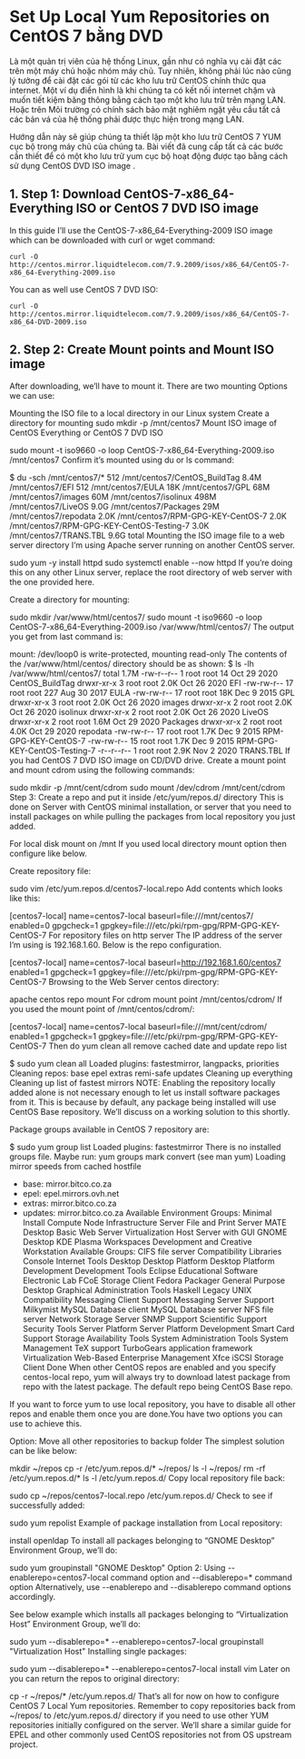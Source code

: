 # Set Up Local Yum Repositories on CentOS 7 bằng DVD

Là một quản trị viên của hệ thống Linux, gần như có nghĩa vụ cài đặt các trên một máy chủ hoặc nhóm máy chủ. Tuy nhiên, không phải lúc nào cũng lý tưởng để cài đặt các gói từ các kho lưu trữ  CentOS chính thức  qua internet. Một ví dụ điển hình là khi chúng ta có kết nối internet chậm và muốn tiết kiệm băng thông bằng cách tạo một kho lưu trữ trên mạng LAN. Hoặc trên Môi trường có chính sách bảo mật nghiêm ngặt yêu cầu tất cả các bản vá của hệ thống phải được thực hiện trong mạng LAN.

Hướng dẫn này sẽ giúp chúng ta thiết lập một kho lưu trữ CentOS 7 YUM cục bộ trong máy chủ của chúng ta. Bài viết đã cung cấp tất cả các bước cần thiết để có một kho lưu trữ yum cục bộ hoạt động được tạo bằng cách sử dụng  CentOS DVD ISO image . 

## 1. Step 1: Download CentOS-7-x86_64-Everything ISO or CentOS 7 DVD ISO image

In this guide I’ll use the CentOS-7-x86_64-Everything-2009 ISO image which can be downloaded with curl or wget command:

```
curl -O http://centos.mirror.liquidtelecom.com/7.9.2009/isos/x86_64/CentOS-7-x86_64-Everything-2009.iso
```

You can as well use CentOS 7 DVD ISO:

```
curl -O http://centos.mirror.liquidtelecom.com/7.9.2009/isos/x86_64/CentOS-7-x86_64-DVD-2009.iso
```

## 2. Step 2:  Create Mount points and Mount ISO image
After downloading, we’ll have to mount it. There are two mounting Options we can use:

Mounting the ISO file to a local directory in our Linux system
Create a directory for mounting
sudo mkdir -p /mnt/centos7
Mount ISO image of CentOS Everything or CentOS 7 DVD ISO

 sudo mount -t iso9660 -o loop CentOS-7-x86_64-Everything-2009.iso /mnt/centos7
Confirm it’s mounted using du or ls command:

$ du -sch /mnt/centos7/*
512	/mnt/centos7/CentOS_BuildTag
8.4M	/mnt/centos7/EFI
512	/mnt/centos7/EULA
18K	/mnt/centos7/GPL
68M	/mnt/centos7/images
60M	/mnt/centos7/isolinux
498M	/mnt/centos7/LiveOS
9.0G	/mnt/centos7/Packages
29M	/mnt/centos7/repodata
2.0K	/mnt/centos7/RPM-GPG-KEY-CentOS-7
2.0K	/mnt/centos7/RPM-GPG-KEY-CentOS-Testing-7
3.0K	/mnt/centos7/TRANS.TBL
9.6G	total
Mounting the ISO image file to a web server directory
I’m using Apache server running on another CentOS server.

sudo yum -y install httpd
sudo systemctl enable --now httpd
If you’re doing this on any other Linux server, replace the root directory of web server with the one provided here.

Create a directory for mounting:

sudo mkdir /var/www/html/centos7/
sudo mount -t iso9660 -o loop CentOS-7-x86_64-Everything-2009.iso /var/www/html/centos7/
The output you get from last command is:

mount: /dev/loop0 is write-protected, mounting read-only
The contents of the /var/www/html/centos/ directory should be as shown:
$ ls -lh /var/www/html/centos7/
total 1.7M
-rw-r--r--  1 root root   14 Oct 29  2020 CentOS_BuildTag
drwxr-xr-x  3 root root 2.0K Oct 26  2020 EFI
-rw-rw-r-- 17 root root  227 Aug 30  2017 EULA
-rw-rw-r-- 17 root root  18K Dec  9  2015 GPL
drwxr-xr-x  3 root root 2.0K Oct 26  2020 images
drwxr-xr-x  2 root root 2.0K Oct 26  2020 isolinux
drwxr-xr-x  2 root root 2.0K Oct 26  2020 LiveOS
drwxr-xr-x  2 root root 1.6M Oct 29  2020 Packages
drwxr-xr-x  2 root root 4.0K Oct 29  2020 repodata
-rw-rw-r-- 17 root root 1.7K Dec  9  2015 RPM-GPG-KEY-CentOS-7
-rw-rw-r-- 15 root root 1.7K Dec  9  2015 RPM-GPG-KEY-CentOS-Testing-7
-r--r--r--  1 root root 2.9K Nov  2  2020 TRANS.TBL
If you had CentOS 7 DVD ISO image on CD/DVD drive. Create a mount point and mount cdrom using the following commands:

sudo  mkdir -p /mnt/cent/cdrom
sudo mount /dev/cdrom /mnt/cent/cdrom
Step 3: Create a repo and put it inside /etc/yum/repos.d/ directory
This is done on Server with CentOS minimal installation, or server that you need to install packages on while pulling the packages from local repository you just added.

For local disk mount on /mnt
If you used local directory mount option then configure like below.

Create repository file:

sudo vim /etc/yum.repos.d/centos7-local.repo
Add contents which looks like this:

[centos7-local]
name=centos7-local
baseurl=file:///mnt/centos7/
enabled=0
gpgcheck=1
gpgkey=file:///etc/pki/rpm-gpg/RPM-GPG-KEY-CentOS-7
For repository files on http server
The IP address of the server I’m using is 192.168.1.60. Below is the repo configuration.

[centos7-local]
name=centos7-local
baseurl=http://192.168.1.60/centos7
enabled=1
gpgcheck=1
gpgkey=file:///etc/pki/rpm-gpg/RPM-GPG-KEY-CentOS-7
Browsing to the Web Server centos directory:

apache centos repo mount
For cdrom mount point /mnt/centos/cdrom/
If you used the mount point of /mnt/centos/cdrom/:

[centos7-local]
name=centos7-local
baseurl=file:///mnt/cent/cdrom/
enabled=1
gpgcheck=1
gpgkey=file:///etc/pki/rpm-gpg/RPM-GPG-KEY-CentOS-7
Then do yum clean all remove cached date and update repo list

$ sudo yum clean all
Loaded plugins: fastestmirror, langpacks, priorities
Cleaning repos: base epel extras remi-safe updates
Cleaning up everything
Cleaning up list of fastest mirrors
NOTE: Enabling the repository locally added alone is not necessary enough to let us install software packages from it. This is because by default, any package being installed will use CentOS Base repository. We’ll discuss on a working solution to this shortly.

Package groups available in CentOS 7 repository are:

$ sudo yum group list
Loaded plugins: fastestmirror
There is no installed groups file.
Maybe run: yum groups mark convert (see man yum)
Loading mirror speeds from cached hostfile
* base: mirror.bitco.co.za
* epel: epel.mirrors.ovh.net
* extras: mirror.bitco.co.za
* updates: mirror.bitco.co.za
Available Environment Groups:
Minimal Install
Compute Node
Infrastructure Server
File and Print Server
MATE Desktop
Basic Web Server
Virtualization Host
Server with GUI
GNOME Desktop
KDE Plasma Workspaces
Development and Creative Workstation
Available Groups:
CIFS file server
Compatibility Libraries
Console Internet Tools
Desktop
Desktop Platform
Desktop Platform Development
Development Tools
Eclipse
Educational Software
Electronic Lab
FCoE Storage Client
Fedora Packager
General Purpose Desktop
Graphical Administration Tools
Haskell
Legacy UNIX Compatibility
Messaging Client Support
Messaging Server Support
Milkymist
MySQL Database client
MySQL Database server
NFS file server
Network Storage Server
SNMP Support
Scientific Support
Security Tools
Server Platform
Server Platform Development
Smart Card Support
Storage Availability Tools
System Administration Tools
System Management
TeX support
TurboGears application framework
Virtualization
Web-Based Enterprise Management
Xfce
iSCSI Storage Client
Done
When other CentOS repos are enabled and you specify centos-local repo, yum will always try to download latest package from repo with the latest package. The default repo being CentOS Base repo.

If you want to force yum to use local repository, you have to disable all other repos and enable them once you are done.You have two options you can use to achieve this.

Option: Move all other repositories to backup folder
The simplest solution can be like below:

mkdir ~/repos
cp -r /etc/yum.repos.d/* ~/repos/
ls -l ~/repos/
rm -rf /etc/yum.repos.d/*
ls -l /etc/yum.repos.d/
Copy local repository file back:

sudo cp ~/repos/centos7-local.repo /etc/yum.repos.d/
Check to see if successfully added:

sudo yum repolist
Example of package installation from Local repository:

install openldap
To install all packages belonging to “GNOME Desktop” Environment Group, we’ll do:

sudo yum groupinstall "GNOME Desktop"
Option 2: Using --enablerepo=centos7-local command option and --disablerepo=* command option
Alternatively, use --enablerepo and --disablerepo command options accordingly.

See below example which installs all packages belonging to “Virtualization Host” Environment Group, we’ll do:

sudo yum --disablerepo=* --enablerepo=centos7-local groupinstall "Virtualization Host"
Installing single packages:

sudo yum --disablerepo=* --enablerepo=centos7-local install vim
Later on you can return the repos to original directory:

cp -r ~/repos/* /etc/yum.repos.d/
That’s all for now on how to configure CentOS 7 Local Yum repositories. Remember to copy repositories back from ~/repos/ to /etc/yum.repos.d/ directory if you need to use other YUM repositories initially configured on the server. We’ll share a similar guide for EPEL and other commonly used CentOS repositories not from OS upstream project.


